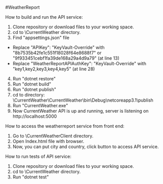 #WeatherReport

How to build and run the API service:
1. Clone repository or download files to your working space.
2. cd to \CurrentWeather directory.
3. Find "appsettings.json" file
- Replace "APIKey": "KeyVault-Override" with "8b7535b42fe1c551f18028f64e8688f7" or "9f933451cebf1fa39de168a29a4d9a79" (at line 13)
- Replace "WeatherReportAPIAuthKey": "KeyVault-Override" with "key1,key2,key3,key4,key5" (at line 28)
4. Run "dotnet restore"
5. Run "dotnet build"
6. Run "dotnet publish"
7. cd to directory: \CurrentWeather\CurrentWeather\bin\Debug\netcoreapp3.1\publish
8. Run "CurrentWeather.exe"
9. Now CurrentWeather API is up and running, server is listening on http://localhost:5000

How to access the weatherreport service from front end:
1. Go to \CurrentWeatherClient directory.
2. Open Index.html file with browser.
3. Now, you can put city and country, click button to access API service.

How to run tests of API service:
1. Clone repository or download files to your working space.
2. cd to \CurrentWeather directory.
3. Run "dotnet test"
